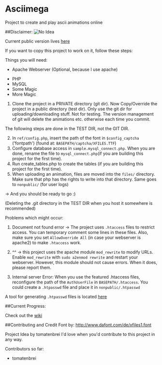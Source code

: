 Asciimega
====
Project to create and play ascii animations online

##Disclaimer:
![No Idea](http://www.aux.tv/wp-content/uploads/2013/11/i-have-no-idea-what-im-doing-science-dog.jpg)

Current public version lives [here](https://tomatenbrei.cloudapp.net/ascii)  

If you want to copy this project to work on it, follow these steps:

Things you will need:
- Apache Webserver (Optional, because I use apache)
* PHP
* MySQL
* Some Magic
* More Magic


1. Clone the project in a PRIVATE directory (git dir). Now Copy/Override the project in a public directory (test dir). Only use the git dir for uploading/downloading stuff. Not for testing. The version management of git will delete the animations etc. otherwise each time you commit. 

The following steps are done in the TEST DIR, not the GIT DIR.

2. In `ref/config.php`, insert the path of the font in `$config_captcha` ('fontpath') (found at: `BASEPATH/captcha/XFILES.TTF`)
3. Configure database access in `sample.mysql_connect.php`. When you are done, rename the file to `mysql_connect.php`(if you are building this project for the first time).
4. Run create_tables.php to create the tables (if you are building this project for the first time).
5. When uploading an animation, files are moved into the `files/` directory. Make sure that php has the rights to write into that directory. Same goes to `nonpublic/` (for user logs)

-> And you should be ready to go :)

(Deleting the .git directory in the TEST DIR when you host it somewhere is recommended)

Problems which might occur:

1. Document not found error -> The project uses `.htaccess` files to restrict access. You can temporary comment some lines in these files. Also, make sure you set `AllowOverride All` (in case your webserver is apache2) to make `.htaccess` work.

2. ^^ -> this project uses the apache module `mod_rewrite` to modify URLs. Enable `mod_rewrite` with `sudo a2enmod rewrite` and restart your webserver. However, this module should not cause errors. When it does, please report them.

3. Internal server Error: When you use the featured .htaccess files, reconfigure the path of the `AuthUserFile` in `BASEPATH/.htaccess`. You could create a `.htpasswd` file and place it in `nonpublic/.htpasswd`

A tool for generating `.htpasswd` files is located [here](http://www.htaccesstools.com/htpasswd-generator/)  

##Current Progress:

Check out the [wiki](https://github.com/tomatenbrei/asciimega/wiki/)

##Contributing and Credit
Font by: http://www.dafont.com/de/xfiles1.font

Project Idea by tomatenbrei
I'd love when you'd contribute to this project in any way.

Contributors so far:
- tomatenbrei


